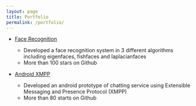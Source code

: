 ```yaml
---
layout: page
title: Portfolio
permalink: /portfolio/
---
```


* [Face Recognition](https://github.com/wihoho/FaceRecognition)
    * Developed a face recognition system in 3 different algorithms including eigenfaces,
      fishfaces and laplacianfaces
    * More than 100 stars on Github

* [Android XMPP](https://github.com/wihoho/Android-XMPP)
    * Developed an android prototype of chatting service using Extensible Messaging and
      Presence Protocol (XMPP)
    * More than 80 starts on Github